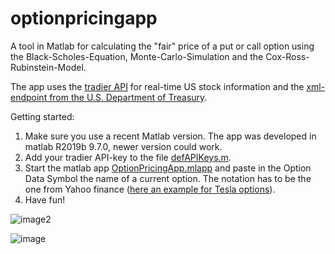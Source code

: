 # optionpricingapp
A tool in Matlab for calculating the "fair" price of a put or call option using the Black-Scholes-Equation, Monte-Carlo-Simulation and the Cox-Ross-Rubinstein-Model.

The app uses the [tradier API](https://documentation.tradier.com) for real-time US stock information and the [xml-endpoint from the U.S. Department of Treasury](https://www.treasury.gov/resource-center/data-chart-center/interest-rates/pages/textview.aspx?data=yield).

Getting started:
1. Make sure you use a recent Matlab version. The app was developed in matlab R2019b 9.7.0, newer version could work.
2. Add your tradier API-key to the file [defAPIKeys.m](defAPIKeys.m). 
3. Start the matlab app [OptionPricingApp.mlapp](OptionPricingApp.mlapp) and paste in the Option Data Symbol the name of a current option. The notation has to be the one from Yahoo finance ([here an example for Tesla options](https://finance.yahoo.com/quote/TSLA/options/)).
4. Have fun!

![image2](https://user-images.githubusercontent.com/40469812/118652559-04c0ba80-b7e7-11eb-9142-e75ba2574b71.png)

![image](https://user-images.githubusercontent.com/40469812/118652568-07bbab00-b7e7-11eb-95fc-178f24497dc8.png)

